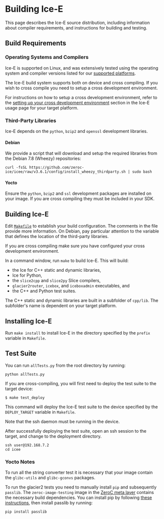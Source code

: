 # Building Ice-E

This page describes the Ice-E source distribution, including information
about compiler requirements, and instructions for building and testing.

## Build Requirements

### Operating Systems and Compilers

Ice-E is supported on Linux, and was extensively tested using the operating
system and compiler versions listed for our [supported platforms][1].

The Ice-E build system supports both on device and cross compiling. If you
wish to cross compile you need to setup a cross development environment.

For instructions on how to setup a cross development environment, refer to
the [setting up your cross development environment][2] section in the
Ice-E usage page for your target platform.

### Third-Party Libraries

Ice-E depends on the `python`, `bzip2` and `openssl` development libraries.

#### Debian

We provide a script that will download and setup the required libraries from
the Debian 7.8 (Wheezy) repositories:

    curl -fsSL https://github.com/zeroc-ice/icee/raw/v3.6.1/config/install_wheezy_thirdparty.sh | sudo bash

#### Yocto

Ensure the `python`, `bzip2` and `ssl` development packages are installed on your image.
If you are cross compiling they must be included in your SDK.

## Building Ice-E

Edit [`Makefile`](./Makefile) to establish your build configuration. The
comments in the file provide more information. On Debian, pay particular
attention to the variable that defines the location of the third-party
libraries.

If you are cross compiling make sure you have configured your cross
development environment.

In a command window, run `make` to build Ice-E. This will build:

- the Ice for C++ static and dynamic libraries,
- Ice for Python,
- the `slice2cpp` and `slice2py` Slice compilers,
- `glacier2router`, `icebox`, and `iceboxadmin` executables, and
- the C++ and Python test suites.

The C++ static and dynamic libraries are built in a subfolder of `cpp/lib`. The
subfolder's name is dependent on your target platform.

## Installing Ice-E

Run `make install` to install Ice-E in the directory specified by the `prefix`
variable in `Makefile`.

## Test Suite

You can run `allTests.py` from the root directory by running:

    python allTests.py

If you are cross-compiling, you will first need to deploy
the test suite to the target device:

    $ make test_deploy

This command will deploy the Ice-E test suite to the device specified by the
`DEPLOY_TARGET` variable in `Makefile`.

Note that the ssh daemon must be running in the device.

After successfully deploying the test suite, open an ssh session to the
target, and change to the deployment directory.

    ssh user@192.168.7.2
    cd icee


### Yocto Notes

To run all the string converter test it is necessary that your image
contain the `glibc-utils` and `glibc-gconvs` packages.

To run the glacier2 tests you need to manually install `pip` and
subsequently `passlib`. The `zeroc-image-testing` image in the [ZeroC meta layer][3]
contains the necessary build dependencies. You can install pip by following [these instructions][4],
then install passlib by running:

    pip install passlib

[1]: https://doc.zeroc.com/display/Ice36/Supported+Platforms+for+Ice-E+3.6.1
[2]: https://doc.zeroc.com/display/Ice36/Ice-E+Release+Notes
[3]: https://github.com/zeroc-ice/meta-zeroc
[4]: https://pip.pypa.io/en/latest/installing.html
